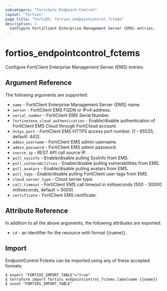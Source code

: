 ```yaml
---
subcategory: "FortiGate Endpoint-Control"
layout: "fortios"
page_title: "FortiOS: fortios_endpointcontrol_fctems"
description: |-
  Configure FortiClient Enterprise Management Server (EMS) entries.
---
```


# fortios_endpointcontrol_fctems
Configure FortiClient Enterprise Management Server (EMS) entries.

## Argument Reference

The following arguments are supported:

* `name` - FortiClient Enterprise Management Server (EMS) name.
* `server` - FortiClient EMS FQDN or IPv4 address.
* `serial_number` - FortiClient EMS Serial Number.
* `fortinetone_cloud_authentication` - Enable/disable authentication of FortiClient EMS Cloud through FortiCloud account.
* `https_port` - FortiClient EMS HTTPS access port number. (1 - 65535, default: 443).
* `admin_username` - FortiClient EMS admin username.
* `admin_password` - FortiClient EMS admin password.
* `source_ip` - REST API call source IP.
* `pull_sysinfo` - Enable/disable pulling SysInfo from EMS.
* `pull_vulnerabilities` - Enable/disable pulling vulnerabilities from EMS.
* `pull_avatars` - Enable/disable pulling avatars from EMS.
* `pull_tags` - Enable/disable pulling FortiClient user tags from EMS.
* `cloud_server_type` - Cloud server type.
* `call_timeout` - FortiClient EMS call timeout in milliseconds (500 - 30000 milliseconds, default = 5000).
* `certificate` - FortiClient EMS certificate.


## Attribute Reference

In addition to all the above arguments, the following attributes are exported:
* `id` - an identifier for the resource with format {{name}}.

## Import

EndpointControl Fctems can be imported using any of these accepted formats:
```
$ export "FORTIOS_IMPORT_TABLE"="true"
$ terraform import fortios_endpointcontrol_fctems.labelname {{name}}
$ unset "FORTIOS_IMPORT_TABLE"
```
